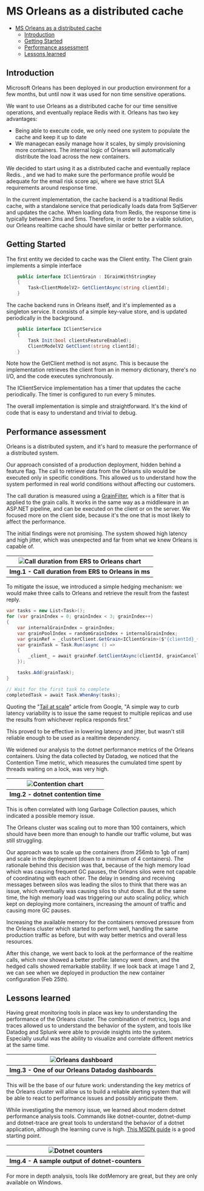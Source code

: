 # MS Orleans as a distributed cache

- [MS Orleans as a distributed cache](#ms-orleans-as-a-distributed-cache)
  - [Introduction](#introduction)
  - [Getting Started](#getting-started)
  - [Performance assessment](#performance-assessment)
  - [Lessons learned](#lessons-learned)

## Introduction

Microsoft Orleans has been deployed in our production environment for a few months, but until now it was used for non time sensitive operations.

We want to use Orleans as a distributed cache for our time sensitive operations, and eventually replace Redis with it. Orleans has two key advantages:

- Being able to execute code, we only need one system to populate the cache and keep it up to date
- We managecan easily manage how it scales, by simply provisioning more containers. The internal logic of Orleans will automatically distribute the load across the new containers.

We decided to start using it as a distributed cache and eventually replace Redis. , and we had to make sure the performance profile would be adequate for the email risk score api, where we have strict SLA requirements around response time.

In the current implementation, the cache backend is a traditional Redis cache, with a standalone service that periodically loads data from SqlServer and updates the cache. When loading data from Redis, the response time is typically between 2ms and 5ms. Therefore, in order to be a viable solution, our Orleans realtime cache should have similar or better performance.

## Getting Started

The first entity we decided to cache was the Client entity. The Client grain implements a simple interface

```csharp
    public interface IClientGrain : IGrainWithStringKey
    {
        Task<ClientModelV2> GetClientAsync(string clientId);
    }
```

The cache backend runs in Orleans itself, and it's implemented as a singleton service. It consists of a simple key-value store, and is updated periodically in the background.

```csharp
    public interface IClientService
    {
        Task Init(bool clientsFeatureEnabled);
        ClientModelV2 GetClient(string clientId);
    }
```

Note how the GetClient method is not async. This is because the implementation retrieves the client from an in memory dictionary, there's no I/O, and the code executes synchronously.

The IClientService implementation has a timer that updates the cache periodically. The timer is configured to run every 5 minutes.

The overall implementation is simple and straightforward. It's the kind of code that is easy to understand and trivial to debug.

## Performance assessment

Orleans is a distributed system, and it's hard to measure the performance of a distributed system.

Our approach consisted of a production deployment, hidden behind a feature flag. The call to retrieve data from the Orleans silo would be executed only in specific conditions.
This allowed us to understand how the system performed in real world conditions without affecting our customers.

The call duration is measured using a [GrainFilter](https://dotnet.github.io/orleans/docs/grains/interceptors.html), which is a filter that is applied to the grain calls. It works in the same way as a middleware in an ASP.NET pipeline, and can be executed on the client or on the server. We focused more on the client side, because it's the one that is most likely to affect the performance.

The initial findings were not promising. The system showed high latency and high jitter, which was unexpected and far from what we knew Orleans is capable of.

| ![Call duration from ERS to Orleans chart](/img/1.png) |
| :----------------------------------------------------: |
| <b>Img.1 - Call duration from ERS to Orleans in ms</b> |

To mitigate the issue, we introduced a simple hedging mechanism: we would make three calls to Orleans and retrieve the result from the fastest reply.

```csharp
var tasks = new List<Task>();
for (var grainIndex = 0; grainIndex < 3; grainIndex++)
{
    var internalGrainIndex = grainIndex;
    var grainPoolIndex = randomGrainIndex + internalGrainIndex;
    var grainRef = _clusterClient.GetGrain<IClientGrain>($"{clientId}_{grainPoolIndex}");
    var grainTask = Task.Run(async () =>
    {
        _client_ = await grainRef.GetClientAsync(clientId, grainCancellationTokenSource.Token);
    });

    tasks.Add(grainTask);
}

// Wait for the first task to complete
completedTask = await Task.WhenAny(tasks);
```

Quoting the "[Tail at scale](https://cacm.acm.org/magazines/2013/2/160173-the-tail-at-scale/fulltext)" article from Google, "A simple way to curb latency variability is to issue the same request to multiple replicas and use the results from whichever replica responds first."

This proved to be effective in lowering latency and jitter, but wasn't still reliable enough to be used as a realtime dependency.

We widened our analysis to the dotnet performance metrics of the Orleans containers. Using the data collected by Datadog, we noticed that the Contention Time metric, which measures the cumulated time spent by threads waiting on a lock, was very high.

|    ![Contention chart](/img/3.png)    |
| :-----------------------------------: |
| <b>Img.2 - dotnet contention time</b> |

This is often correlated with long Garbage Collection pauses, which indicated a possible memory issue.

The Orleans cluster was scaling out to more than 100 containers, which should have been more than enough to handle our traffic volume, but was still struggling.

Our approach was to scale up the containers (from 256mb to 1gb of ram) and scale in the deployment (down to a minimum of 4 containers). The rationale behind this decision was that, because of the high memory load which was causing frequent GC pauses, the Orleans silos were not capable of coordinating with each other. The delay in sending and receiving messages between silos was leading the silos to think that there was an issue, which eventually was causing silos to shut down. But at the same time, the high memory load was triggering our auto scaling policy, which kept on deploying more containers, increasing the amount of traffic and causing more GC pauses.

Increasing the available memory for the containers removed pressure from the Orleans cluster which started to perform well, handling the same production traffic as before, but with way better metrics and overall less resources.

After this change, we went back to look at the performance of the realtime calls, which now showed a better profile: latency went down, and the hedged calls showed remarkable stability.
If we look back at image 1 and 2, we can see when we deployed in production the new container configuration (Feb 25th).

## Lessons learned

Having great monitoring tools in place was key to understanding the performance of the Orleans cluster. The combination of metrics, logs and traces allowed us to understand the behavior of the system, and tools like Datadog and Splunk were able to provide insights into the system. Especially usuful was the ability to visualize and correlate different metrics at the same time.

|           ![Orleans dashboard](/img/6.png)           |
| :--------------------------------------------------: |
| <b>Img.3 - One of our Orleans Datadog dashboards</b> |

This will be the base of our future work: understanding the key metrics of the Orleans cluster will allow us to build a reliable alerting system that will be able to react to performance issues and possibly anticipate them.

While investigating the memory issue, we learned about modern dotnet performance analysis tools. Commands like dotnet-counter, dotnet-dump and dotnet-trace are great tools to understand the behavior of a dotnet application, although the learning curve is high. [This MSDN guide](https://docs.microsoft.com/en-us/dotnet/core/diagnostics/debug-memory-leak) is a good starting point.

|          ![Dotnet counters](/img/4.png)           |
| :-----------------------------------------------: |
| <b>Img.4 - A sample output of dotnet-counters</b> |

For more in depth analysis, tools like dotMemory are great, but they are only available on Windows.
